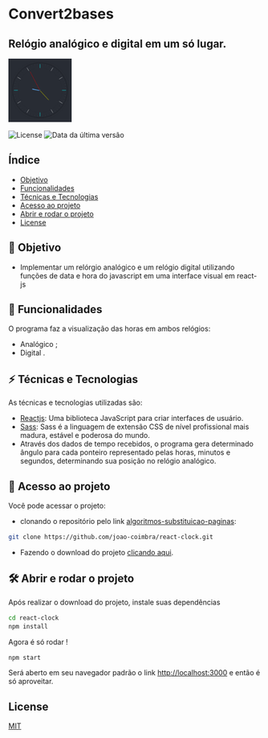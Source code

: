 # Convert2bases
## Relógio analógico e digital em um só lugar.

<img style="max-width: 25%;" src="https://github.com/joao-coimbra/react-clock/blob/master/public/clock.png?raw=true" alt="Relógio analógico do site"/>

![License](https://img.shields.io/badge/license-MIT-green) ![Data da última versão](https://img.shields.io/badge/release%20date-september-yellowgreen)

## Índice

* [Objetivo](#dart-objetivo)
* [Funcionalidades](#hammer-funcionalidades)
* [Técnicas e Tecnologias](#zap-técnicas-e-tecnologias)
* [Acesso ao projeto](#open_file_folder-acesso-ao-projeto)
* [Abrir e rodar o projeto](#hammer_and_wrench-abrir-e-rodar-o-projeto)
* [License](#license)

## :dart: Objetivo

- Implementar um relórgio analógico e um relógio digital utilizando funções de data e hora do javascript em uma interface visual em react-js

## :hammer: Funcionalidades

O programa faz a visualização das horas em ambos relógios:
* Analógico ;
* Digital .

## :zap: Técnicas e Tecnologias

As técnicas e tecnologias utilizadas são:

- [Reactjs](https://reactjs.org/): Uma biblioteca JavaScript para criar interfaces de usuário.
- [Sass](https://sass-lang.com/): Sass é a linguagem de extensão CSS de nível profissional mais madura, estável e poderosa  do mundo.
- Através dos dados de tempo recebidos, o programa gera determinado ângulo para cada ponteiro representado pelas horas, minutos e segundos, determinando sua posição no relógio analógico.

## :open_file_folder: Acesso ao projeto

Você pode acessar o projeto:
- clonando o repositório pelo link [algoritmos-substituicao-paginas](https://github.com/joao-coimbra/react-clock.git):

```sh
git clone https://github.com/joao-coimbra/react-clock.git
```

- Fazendo o download do projeto [clicando aqui](https://github.com/joao-coimbra/react-clock/archive/refs/heads/master.zip).

## :hammer_and_wrench: Abrir e rodar o projeto

Após realizar o download do projeto, instale suas dependências

```sh
cd react-clock
npm install
```

Agora é só rodar !

```sh
npm start
```

Será aberto em seu navegador padrão o link [http://localhost:3000](http://localhost:3000) e então é só aproveitar.

## License
[MIT](https://choosealicense.com/licenses/mit/)
